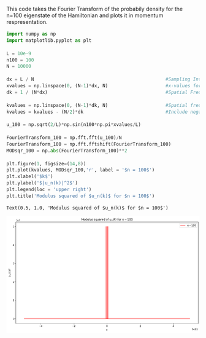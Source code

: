 This code takes the Fourier Transform of the probabily density for the n=100 eigenstate of the Hamiltonian and plots it in momentum respresentation. 


```python
import numpy as np
import matplotlib.pyplot as plt

L = 10e-9
n100 = 100
N = 10000

dx = L / N                                                #Sampling Interval: (xmax - xmin) / N
xvalues = np.linspace(0, (N-1)*dx, N)                     #x-values for the function
dk = 1 / (N*dx)                                           #Spatial Frequency sampling interval

kvalues = np.linspace(0, (N-1)*dk, N)                     #Spatial frequency values for the function
kvalues = kvalues - (N/2)*dk                              #Include negative spatial frequencies as well

u_100 = np.sqrt(2/L)*np.sin(n100*np.pi*xvalues/L)

FourierTransform_100 = np.fft.fft(u_100)/N
FourierTransform_100 = np.fft.fftshift(FourierTransform_100)
MODsqr_100 = np.abs(FourierTransform_100)**2

plt.figure(1, figsize=(14,8))
plt.plot(kvalues, MODsqr_100,'r', label = '$n = 100$')
plt.xlabel('$k$')
plt.ylabel('$|u_n(k)|^2$')
plt.legend(loc = 'upper right')
plt.title('Modulus squared of $u_n(k)$ for $n = 100$')
```




    Text(0.5, 1.0, 'Modulus squared of $u_n(k)$ for $n = 100$')




    
![png](output_1_1.png)
    



```python

```
